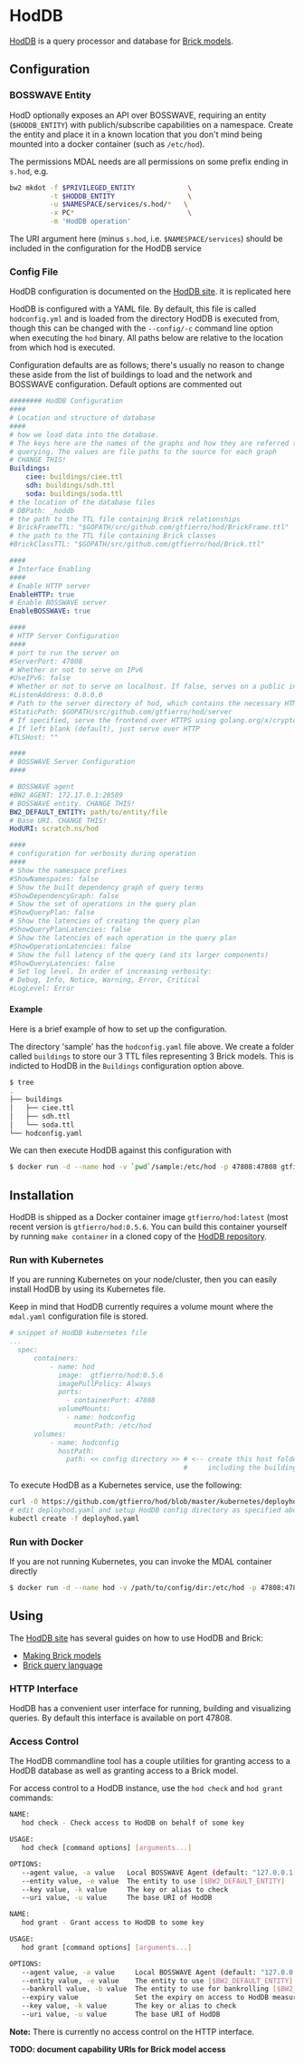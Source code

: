 # HodDB

[HodDB](https://hoddb.org) is a query processor and database for [Brick models](https://brickschema.org).

## Configuration

### BOSSWAVE Entity

HodD optionally exposes an API over BOSSWAVE, requiring an entity (`$HODDB_ENTITY`) with publich/subscribe capabilities on a namespace.
Create the entity and place it in a known location that you don't mind being mounted into a docker container (such as `/etc/hod`).

The permissions MDAL needs are all permissions on some prefix ending in `s.hod`, e.g.

```bash
bw2 mkdot -f $PRIVILEGED_ENTITY             \
          -t $HODDB_ENTITY                  \
          -u $NAMESPACE/services/s.hod/*   \
          -x PC*                            \
          -m 'HodDB operation'
```

The URI argument here (minus `s.hod`, i.e. `$NAMESPACE/services`) should be included in the configuration for the HodDB service

### Config File

HodDB configuration is documented on the [HodDB site](https://hoddb.org/configuration). it is replicated here

HodDB is configured with a YAML file. By default, this file is called `hodconfig.yml` and is loaded from the directory HodDB is executed from, though this can be changed with the `--config/-c` command line option when executing the `hod` binary. All paths below are relative to the location from which hod is executed.

Configuration defaults are as follows; there's usually no reason to change these aside from the list of buildings to load and the network and BOSSWAVE configuration.
Default options are commented out

```yaml
######## HodDB Configuration
####
# Location and structure of database
####
# how we load data into the database.
# The keys here are the names of the graphs and how they are referred to when
# querying. The values are file paths to the source for each graph
# CHANGE THIS!
Buildings:
    ciee: buildings/ciee.ttl
    sdh: buildings/sdh.ttl
    soda: buildings/soda.ttl
# the location of the database files
# DBPath: _hoddb
# the path to the TTL file containing Brick relationships
# BrickFrameTTL: "$GOPATH/src/github.com/gtfierro/hod/BrickFrame.ttl"
# the path to the TTL file containing Brick classes
#BrickClassTTL: "$GOPATH/src/github.com/gtfierro/hod/Brick.ttl"

####
# Interface Enabling
####
# Enable HTTP server
EnableHTTP: true
# Enable BOSSWAVE server
EnableBOSSWAVE: true

####
# HTTP Server Configuration
####
# port to run the server on
#ServerPort: 47808
# Whether or not to serve on IPv6
#UseIPv6: false
# Whether or not to serve on localhost. If false, serves on a public interface
#ListenAddress: 0.0.0.0
# Path to the server directory of hod, which contains the necessary HTML files
#StaticPath: $GOPATH/src/github.com/gtfierro/hod/server
# If specified, serve the frontend over HTTPS using golang.org/x/crypto/acme/autocert
# If left blank (default), just serve over HTTP
#TLSHost: ""

####
# BOSSWAVE Server Configuration
####

# BOSSWAVE agent
#BW2_AGENT: 172.17.0.1:28589
# BOSSWAVE entity. CHANGE THIS!
BW2_DEFAULT_ENTITY: path/to/entity/file
# Base URI. CHANGE THIS!
HodURI: scratch.ns/hod

####
# configuration for verbosity during operation
####
# Show the namespace prefixes
#ShowNamespaces: false
# Show the built dependency graph of query terms
#ShowDependencyGraph: false
# Show the set of operations in the query plan
#ShowQueryPlan: false
# Show the latencies of creating the query plan
#ShowQueryPlanLatencies: false
# Show the latencies of each operation in the query plan
#ShowOperationLatencies: false
# Show the full latency of the query (and its larger components)
#ShowQueryLatencies: false
# Set log level. In order of increasing verbosity:
# Debug, Info, Notice, Warning, Error, Critical
#LogLevel: Error
```

#### Example

Here is a brief example of how to set up the configuration.

The directory 'sample' has the `hodconfig.yaml` file above. We create a folder called `buildings` to store our 3 TTL files representing 3 Brick models. This is indicted to HodDB
in the `Buildings` configuration option above.

```bash
$ tree
.
├── buildings
│   ├── ciee.ttl
│   ├── sdh.ttl
│   └── soda.ttl
└── hodconfig.yaml
```

We can then execute HodDB against this configuration with

```bash
$ docker run -d --name hod -v `pwd`/sample:/etc/hod -p 47808:47808 gtfierro/hod:latest
```

## Installation

HodDB is shipped as a Docker container image `gtfierro/hod:latest` (most recent version is `gtfierro/hod:0.5.6`.
You can build this container yourself by running `make container` in a cloned copy of the [HodDB repository](https://github.com/gtfierro/hod).

### Run with Kubernetes

If you are running Kubernetes on your node/cluster, then you can easily install HodDB by using its Kubernetes file.

Keep in mind that HodDB currently requires a volume mount where the `mdal.yaml` configuration file is stored.
```yaml
# snippet of HodDB kubernetes file
...
  spec:
      containers:
          - name: hod
            image:  gtfierro/hod:0.5.6
            imagePullPolicy: Always
            ports:
              - containerPort: 47808
            volumeMounts:
              - name: hodconfig
                mountPath: /etc/hod
      volumes:
          - name: hodconfig
            hostPath:
              path: << config directory >> # <-- create this host folder and place all HodDB config there
                                           #     including the building models and hodconfig.yaml file
```

To execute HodDB as a Kubernetes service, use the following:

```bash
curl -O https://github.com/gtfierro/hod/blob/master/kubernetes/deployhod.yaml
# edit deployhod.yaml and setup HodDB config directory as specified above
kubectl create -f deployhod.yaml
```


### Run with Docker

If you are not running Kubernetes, you can invoke the MDAL container directly

```bash
$ docker run -d --name hod -v /path/to/config/dir:/etc/hod -p 47808:47808 gtfierro/hod:latest
```

## Using

The [HodDB site](https://hoddb.org) has several guides on how to use HodDB and Brick:
- [Making Brick models](https://hoddb.org/making)
- [Brick query language](https://hoddb.org/query)

### HTTP Interface

HodDB has a convenient user interface for running, building and visualizing queries. By default this interface is available on port 47808.

### Access Control

The HodDB commandline tool has a couple utilities for granting access to a HodDB database as well as granting access to a Brick model.

For access control to a HodDB instance, use the `hod check` and `hod grant` commands:

```bash
NAME:
   hod check - Check access to HodDB on behalf of some key

USAGE:
   hod check [command options] [arguments...]

OPTIONS:
   --agent value, -a value   Local BOSSWAVE Agent (default: "127.0.0.1:28589") [$BW2_AGENT]
   --entity value, -e value  The entity to use [$BW2_DEFAULT_ENTITY]
   --key value, -k value     The key or alias to check
   --uri value, -u value     The base URI of HodDB
```

```bash
NAME:
   hod grant - Grant access to HodDB to some key

USAGE:
   hod grant [command options] [arguments...]

OPTIONS:
   --agent value, -a value     Local BOSSWAVE Agent (default: "127.0.0.1:28589") [$BW2_AGENT]
   --entity value, -e value    The entity to use [$BW2_DEFAULT_ENTITY]
   --bankroll value, -b value  The entity to use for bankrolling [$BW2_DEFAULT_BANKROLL]
   --expiry value              Set the expiry on access to HodDB measured from now e.g. 3d7h20m
   --key value, -k value       The key or alias to check
   --uri value, -u value       The base URI of HodDB
```

**Note:** There is currently no access control on the HTTP interface.

**TODO: document capability URIs for Brick model access**
